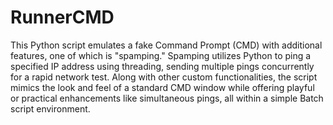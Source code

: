 # RunnerCMD
This Python script emulates a fake Command Prompt (CMD) with additional features, one of which is "spamping." Spamping utilizes Python to ping a specified IP address using threading, sending multiple pings concurrently for a rapid network test. Along with other custom functionalities, the script mimics the look and feel of a standard CMD window while offering playful or practical enhancements like simultaneous pings, all within a simple Batch script environment.
